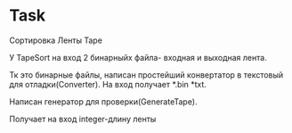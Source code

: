 # Task
Сортировка Ленты Tape

У TapeSort на вход 2 бинарныйх файла- входная и выходная лента.

Тк это бинарные файлы, написан простейший конвертатор в текстовый для отладки(Converter). На вход получает  *.bin *txt.

Написан генератор для проверки(GenerateTape).

Получает на вход integer-длину ленты
